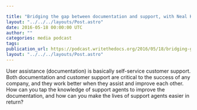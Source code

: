 ```yaml
---

title: "Bridging the gap between documentation and support, with Neal Kaplan"
layout: "../../../layouts/Post.astro"
date: 2016-05-18 00:00:00 UTC
author: ""
categories: media podcast
tags:
publication_url: https://podcast.writethedocs.org/2016/05/18/bridging-gap-between-docs-support-neal-kaplan/
layout: "../../../layouts/Post.astro"
---
```


User assistance (documentation) is basically self-service customer support. Both documentation and customer support are critical to the success of any company, and they work better when they assist and improve each other. How can you tap the knowledge of support agents to improve the documentation, and how can you make the lives of support agents easier in return?
